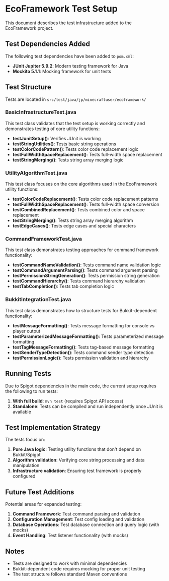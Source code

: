 # EcoFramework Test Setup

This document describes the test infrastructure added to the EcoFramework project.

## Test Dependencies Added

The following test dependencies have been added to `pom.xml`:

- **JUnit Jupiter 5.9.2**: Modern testing framework for Java
- **Mockito 5.1.1**: Mocking framework for unit tests

## Test Structure

Tests are located in `src/test/java/jp/minecraftuser/ecoframework/`

### BasicInfrastructureTest.java

This test class validates that the test setup is working correctly and demonstrates testing of core utility functions:

- **testJunitSetup()**: Verifies JUnit is working
- **testStringUtilities()**: Tests basic string operations
- **testColorCodePattern()**: Tests color code replacement logic
- **testFullWidthSpaceReplacement()**: Tests full-width space replacement
- **testStringMerging()**: Tests string array merging logic

### UtilityAlgorithmTest.java

This test class focuses on the core algorithms used in the EcoFramework utility functions:

- **testColorCodeReplacement()**: Tests color code replacement patterns
- **testFullWidthSpaceReplacement()**: Tests full-width space conversion
- **testCombinedReplacement()**: Tests combined color and space replacement
- **testStringMerging()**: Tests string array merging algorithm
- **testEdgeCases()**: Tests edge cases and special characters

### CommandFrameworkTest.java

This test class demonstrates testing approaches for command framework functionality:

- **testCommandNameValidation()**: Tests command name validation logic
- **testCommandArgumentParsing()**: Tests command argument parsing
- **testPermissionStringGeneration()**: Tests permission string generation
- **testCommandHierarchy()**: Tests command hierarchy validation
- **testTabCompletion()**: Tests tab completion logic

### BukkitIntegrationTest.java

This test class demonstrates how to structure tests for Bukkit-dependent functionality:

- **testMessageFormatting()**: Tests message formatting for console vs player output
- **testParameterizedMessageFormatting()**: Tests parameterized message formatting
- **testTagMessageFormatting()**: Tests tag-based message formatting
- **testSenderTypeDetection()**: Tests command sender type detection
- **testPermissionLogic()**: Tests permission validation and hierarchy

## Running Tests

Due to Spigot dependencies in the main code, the current setup requires the following to run tests:

1. **With full build**: `mvn test` (requires Spigot API access)
2. **Standalone**: Tests can be compiled and run independently once JUnit is available

## Test Implementation Strategy

The tests focus on:

1. **Pure Java logic**: Testing utility functions that don't depend on Bukkit/Spigot
2. **Algorithm validation**: Verifying core string processing and data manipulation
3. **Infrastructure validation**: Ensuring test framework is properly configured

## Future Test Additions

Potential areas for expanded testing:

1. **Command Framework**: Test command parsing and validation
2. **Configuration Management**: Test config loading and validation
3. **Database Operations**: Test database connection and query logic (with mocks)
4. **Event Handling**: Test listener functionality (with mocks)

## Notes

- Tests are designed to work with minimal dependencies
- Bukkit-dependent code requires mocking for proper unit testing
- The test structure follows standard Maven conventions